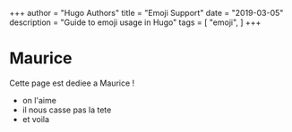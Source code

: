+++
author = "Hugo Authors"
title = "Emoji Support"
date = "2019-03-05"
description = "Guide to emoji usage in Hugo"
tags = [
    "emoji",
]
+++

# Maurice

Cette page est dediee a Maurice !

- on l'aime
- il nous casse pas la tete
- et voila
